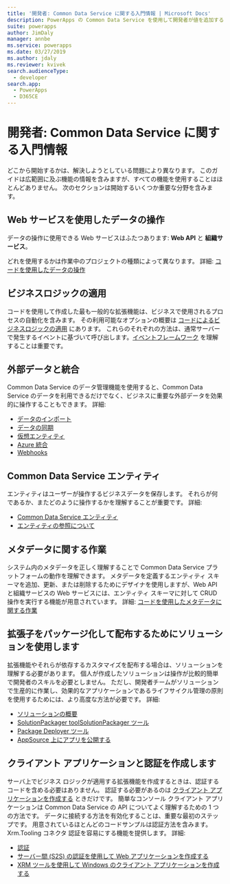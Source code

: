 ```yaml
---
title: '開発者: Common Data Service に関する入門情報 | Microsoft Docs'
description: PowerApps の Common Data Service を使用して開発者が値を追加する方法を学習します。
suite: powerapps
author: JimDaly
manager: annbe
ms.service: powerapps
ms.date: 03/27/2019
ms.author: jdaly
ms.reviewer: kvivek
search.audienceType:
  - developer
search.app:
  - PowerApps
  - D365CE
---
```


# <a name="developers-get-started-with-common-data-service"></a>開発者: Common Data Service に関する入門情報

どこから開始するかは、解決しようとしている問題により異なります。 このガイドは広範囲に及ぶ機能の情報を含みますが、すべての機能を使用することはほとんどありません。 次のセクションは開始するいくつか重要な分野を含みます。

## <a name="work-with-data-using-web-services"></a>Web サービスを使用したデータの操作

データの操作に使用できる Web サービスはふたつあります: **Web API** と **組織サービス**。 

どれを使用するかは作業中のプロジェクトの種類によって異なります。 詳細: [コードを使用したデータの操作](work-with-data-cds.md)

## <a name="applying-business-logic"></a>ビジネスロジックの適用

コードを使用して作成した最も一般的な拡張機能は、ビジネスで使用されるプロセスの自動化を含みます。 その利用可能なオプションの概要は [コードによるビジネスロジックの適用](apply-business-logic-with-code.md) にあります。 これらのそれぞれの方法は、通常サーバーで発生するイベントに基づいて呼び出します。[イベントフレームワーク](event-framework.md) を理解することは重要です。

## <a name="integrate-with-external-data"></a>外部データと統合

Common Data Service のデータ管理機能を使用すると、Common Data Service のデータを利用できるだけでなく、ビジネスに重要な外部データを効果的に操作することもできます。 詳細: 

- [データのインポート](/powerapps/developer/common-data-service/import-data)
- [データの同期](/powerapps/developer/common-data-service/data-synchronization)
- [仮想エンティティ](/powerapps/developer/common-data-service/virtual-entities/get-started-ve)
- [Azure 統合](/powerapps/developer/common-data-service/azure-integration)
- [Webhooks](/powerapps/developer/common-data-service/use-webhooks
)

## <a name="common-data-service-entities"></a>Common Data Service エンティティ

エンティティはユーザーが操作するビジネスデータを保存します。 それらが何であるか、またどのように操作するかを理解することが重要です。
詳細:

- [Common Data Service エンティティ](entities.md)
- [エンティティの参照について](reference/about-entity-reference.md)

## <a name="work-with-metadata"></a>メタデータに関する作業

システム内のメタデータを正しく理解することで Common Data Service プラットフォームの動作を理解できます。 メタデータを定義するエンティティ スキーマを追加、更新、または削除するためにデザイナを使用しますが、Web API と組織サービスの Web サービスには、エンティティ スキーマに対して CRUD 操作を実行する機能が用意されています。 詳細: [コードを使用したメタデータに関する作業](metadata-services.md) 

## <a name="use-solutions-to-package-and-distribute-extensions"></a>拡張子をパッケージ化して配布するためにソリューションを使用します

拡張機能やそれらが依存するカスタマイズを配布する場合は、ソリューションを理解する必要があります。 個人が作成したソリューションは操作が比較的簡単で開発者のスキルを必要としません。 ただし、開発者チームがソリューションで生産的に作業し、効果的なアプリケーションであるライフサイクル管理の原則を使用するためには、より高度な方法が必要です。 詳細:

 - [ソリューションの概要](introduction-solutions.md)
 - [SolutionPackager toolSolutionPackager ツール](compress-extract-solution-file-solutionpackager.md)
 - [Package Deployer ツール](./package-deployer/create-packages-package-deployer.md)
 - [AppSource 上にアプリを公開する](publish-app-appsource.md)

## <a name="create-client-applications-and-authentication"></a>クライアント アプリケーションと認証を作成します

サーバ上でビジネス ロジックが適用する拡張機能を作成するときは、認証するコードを含める必要はありません。 認証する必要があるのは [クライアント アプリケーションを作成する](/powerapps/developer/common-data-service/connect-cds) ときだけです。 簡単なコンソール クライアント アプリケーションは Common Data Service の API についてよく理解するための 1 つの方法です。 データに接続する方法を有効化することは、重要な最初のステップです。 用意されているほとんどのコードサンプルは認証方法を含みます。 Xrm.Tooling コネクタ 認証を容易にする機能を提供します。 詳細:

- [認証](authentication.md)
- [サーバー間 (S2S) の認証を使用して Web アプリケーションを作成する](/powerapps/developer/common-data-service/build-web-applications-server-server-s2s-authentication)
- [XRM ツールを使用して Windows のクライアント アプリケーションを作成する](/powerapps/developer/common-data-service/xrm-tooling/build-windows-client-applications-xrm-tools)

